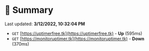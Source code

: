 # 📖 Summary
Last updated: **3/12/2022, 10:32:04 PM**

- `GET` [https://uptimerfree.tk](https://uptimerfree.tk) - **Up** (595ms)
- `GET` [https://monitoruptimer.tk](https://monitoruptimer.tk) - **Down** (370ms)
